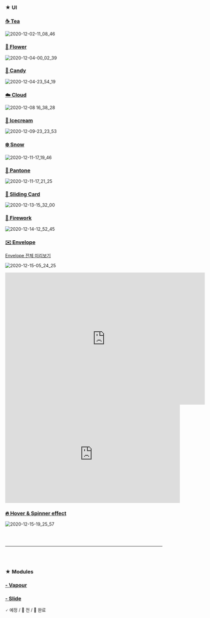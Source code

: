
### ★ UI

### [☕ Tea](https://github.com/gr-p/css/tree/main/ui/1-Tea)

![2020-12-02-11_08_46](https://user-images.githubusercontent.com/54713067/100820018-b2861a00-3490-11eb-838f-392fd1840c0c.gif)

### [🌸 Flower](https://github.com/gr-p/css/tree/main/ui/2-Flower)

![2020-12-04-00_02_39](https://user-images.githubusercontent.com/54713067/101046832-ac915580-35c4-11eb-8b68-aa729c072b82.gif)

### [🍬 Candy](https://github.com/gr-p/css/tree/main/ui/3-Candy)

![2020-12-04-23_54_19](https://user-images.githubusercontent.com/54713067/101178368-44a64200-368c-11eb-87cd-0d22c3a7327a.gif)

### [☁️ Cloud](https://github.com/gr-p/css/tree/main/ui/4-Cloud)

![2020-12-08 16_38_28](https://user-images.githubusercontent.com/54713067/101454312-1bc7ca80-3974-11eb-8dbf-5f300a0afff1.gif)

### [🍦 Icecream](https://github.com/gr-p/css/tree/main/ui/5-Icecrea)

![2020-12-09-23_23_53](https://user-images.githubusercontent.com/54713067/101642703-a264d080-3a76-11eb-87d6-54b4d8555d18.gif)

### [❄️ Snow](https://github.com/gr-p/css/tree/main/ui/6-Snow)

![2020-12-11-17_19_46](https://user-images.githubusercontent.com/54713067/101880007-8fb4dd80-3bd5-11eb-9a6c-9cfaa44564c5.gif)

### [🎨 Pantone](https://github.com/gr-p/css/tree/main/ui/7-Pantone)

![2020-12-11-17_21_25](https://user-images.githubusercontent.com/54713067/101880010-93486480-3bd5-11eb-85ac-64af2d89d543.gif)

### [📇 Sliding Card](https://github.com/gr-p/css/tree/main/ui/8-Sliding-card)

![2020-12-13-15_32_00](https://user-images.githubusercontent.com/54713067/102004916-7ab48780-3d58-11eb-9a92-ce5bca0a93f9.gif)

### [🧨 Firework](https://github.com/gr-p/css/tree/main/ui/9-Firework)

![2020-12-14-12_52_45](https://user-images.githubusercontent.com/54713067/102038782-7d23e980-3e0b-11eb-86c3-3d032a2ae349.gif)

### [✉️ Envelope](https://github.com/gr-p/css/tree/main/ui/10-Envelope)

[Envelope 전체 미리보기](https://github.com/gr-p/interaction/blob/main/ui/10-Envelope/img/2020-12-15-05_16_47.gif)

![2020-12-15-05_24_25](https://user-images.githubusercontent.com/54713067/102131686-ecdeb680-3e95-11eb-9084-1a70f6e9a77a.gif)


<iframe src="https://player.vimeo.com/video/491500465" width="640" height="423" frameborder="0" allow="autoplay; fullscreen" allowfullscreen></iframe>

<iframe width="560" height="315" src="https://www.youtube.com/embed/BDF0Gf-tG6o" frameborder="0" allow="accelerometer; autoplay; clipboard-write; encrypted-media; gyroscope; picture-in-picture" allowfullscreen></iframe>


### [🔥 Hover & Spinner effect](https://github.com/gr-p/css/tree/main/ui/11-Spinner-effect)

![2020-12-15-19_25_57](https://user-images.githubusercontent.com/54713067/102203113-83998a80-3f0b-11eb-8c3c-3b399ea95eca.gif)


<br/>
<br/>

***

<br/>
<br/>

### ★ Modules

### [- Vapour](https://github.com/gr-p/css/tree/main/modules/vapour)

### [- Slide](https://github.com/gr-p/css/tree/main/modules/slide)


🗸  예정 / 🌱 전 / 🌷 완료
